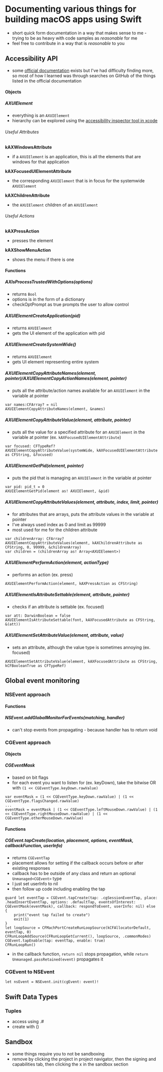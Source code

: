# Documenting various things for building macOS apps using Swift
* short quick form documentation in a way that makes sense to me - trying to be as heavy with code samples as _reasonable_ for me
* feel free to contribute in a way that is _reasonable_ to you

## Accessibility API
* some [official documentation](https://developer.apple.com/documentation/applicationservices) exists but I've had difficulty finding more, so most of how I learned was through searches on GitHub of the things listed in the official documentation

#### Objects
##### AXUIElement
* everything is an `AXUIElement`
* hierarchy can be explored using the [accessibility inspector tool in xcode](https://developer.apple.com/library/archive/documentation/Accessibility/Conceptual/AccessibilityMacOSX/OSXAXTestingApps.html)

###### Useful Attributes
**kAXWindowsAttribute**
* if a `AXUIElement` is an application, this is all the elements that are windows for that application

**kAXFocusedUIElementAttribute**
* the corresponding `AXUIElement` that is in focus for the systemwide `AXUIElement`

**kAXChildrenAttribute**
* the `AXUIElement` children of an `AXUIElement` 

###### Useful Actions
**kAXPressAction**
* presses the element

**kAXShowMenuAction**
* shows the menu if there is one

#### Functions
##### AXIsProcessTrustedWithOptions(options)
* returns `Bool`
* options is in the form of a dictionary
* checkOptPrompt as true prompts the user to allow control 

##### AXUIElementCreateApplication(pid)
* returns `AXUIElement`
* gets the UI element of the application with pid

##### AXUIElementCreateSystemWide()
* returns `AXUIElement`
* gets UI element representing entire system

##### AXUIElementCopyAttributeNames(element, pointer)/AXUIElementCopyActionNames(element, pointer)
* puts all the attribute/action names available for an `AXUIElement` in the variable at pointer
```
var names:CFArray? = nil
AXUIElementCopyAttributeNames(element, &names)
```

##### AXUIElementCopyAttributeValue(element, attribute, pointer)
* puts all the value for a specified attribute for an `AXUIElement` in the variable at pointer (ex. `kAXFocusedUIElementAttribute`)
```
var focused: CFTypeRef?
AXUIElementCopyAttributeValue(systemWide, kAXFocusedUIElementAttribute as CFString, &focused)
```

##### AXUIElementGetPid(element, pointer)
* puts the pid that is managing an `AXUIElement` in the variable at pointer
```
var pid: pid_t = 0
AXUIElementGetPid(element as! AXUIElement, &pid)
```

##### AXUIElementCopyAttributeValues(element, attribute, index, limit, pointer)
* for attributes that are arrays, puts the attribute values in the variable at pointer
* I've always used index as 0 and limit as 99999
* most used for me for the children attribute
```
var childrenArray: CFArray?
AXUIElementCopyAttributeValues(element, kAXChildrenAttribute as CFString, 0, 99999, &childrenArray)
var children = (childrenArray as! Array<AXUIElement>)
```

##### AXUIElementPerformAction(element, actionType)
* performs an action (ex. press)
```
AXUIElementPerformAction(element, kAXPressAction as CFString)
```

##### AXUIElementIsAttributeSettable(element, attribute, pointer)
* checks if an attribute is settable (ex. focused)
```
var att: DarwinBoolean = false
AXUIElementIsAttributeSettable(font, kAXFocusedAttribute as CFString, &(att))
```

##### AXUIElementSetAttributeValue(element, attribute, value)
* sets an attribute, although the value type is sometimes annoying (ex. focused)
```
AXUIElementSetAttributeValue(element, kAXFocusedAttribute as CFString, kCFBooleanTrue as CFTypeRef)
```

## Global event monitoring
### NSEvent approach
#### Functions
##### NSEvent.addGlobalMonitorForEvents(matching, handler)
* can't stop events from propagating - because handler has to return void

### CGEvent approach
#### Objects
##### CGEventMask
* based on bit flags 
* for each event you want to listen for (ex. keyDown), take the bitwise OR with `(1 << CGEventType.keyDown.rawValue)`
```
var eventMask = (1 << CGEventType.keyDown.rawValue) | (1 << CGEventType.flagsChanged.rawValue)
...
eventMask = eventMask | (1 << CGEventType.leftMouseDown.rawValue) | (1 << CGEventType.rightMouseDown.rawValue) | (1 << CGEventType.otherMouseDown.rawValue)
```

#### Functions
##### CGEvent.tapCreate(location, placement, options, eventMask, callbackFunction, userInfo)
* returns `CGEventTap`
* placement allows for setting if the callback occurs before or after existing responses
* callback has to be outside of any class and return an optional `Unmanaged<CGEvent>` type
* I just set userInfo to nil
* then follow up code including enabling the tap 
```
guard let eventTap = CGEvent.tapCreate(tap: .cgSessionEventTap, place: .headInsertEventTap, options: .defaultTap, eventsOfInterest: CGEventMask(eventMask), callback: respondToEvent, userInfo: nil) else {
    print("event tap failed to create")
    exit(1)
}
let loopSource = CFMachPortCreateRunLoopSource(kCFAllocatorDefault, eventTap, 0)
CFRunLoopAddSource(CFRunLoopGetCurrent(), loopSource, .commonModes)
CGEvent.tapEnable(tap: eventTap, enable: true)
CFRunLoopRun()
```
* in the callback function, `return nil` stops propagation, while `return Unmanaged.passRetained(event)` propagates it

### CGEvent to NSEvent
```
let nsEvent = NSEvent.init(cgEvent: event)!
```

## Swift Data Types
### Tuples
* access using .#
* create with ()

## Sandbox
* some things require you to not be sandboxing
* remove by clicking the project in project navigator, then the signing and capabilities tab, then clicking the x in the sandbox section
